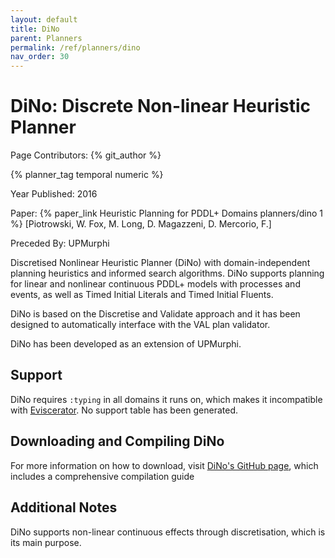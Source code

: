```yaml
---
layout: default
title: DiNo
parent: Planners
permalink: /ref/planners/dino
nav_order: 30
---
```

# DiNo: Discrete Non-linear Heuristic Planner

Page Contributors: {% git_author %}

{% planner_tag temporal numeric %}

Year Published: 2016

Paper: {% paper_link Heuristic Planning for PDDL+ Domains planners/dino 1 %} [Piotrowski, W. Fox, M. Long, D. Magazzeni, D. Mercorio, F.]

Preceded By: UPMurphi

Discretised Nonlinear Heuristic Planner (DiNo) with domain-independent planning heuristics and informed search algorithms. DiNo supports planning for linear and nonlinear continuous PDDL+ models with processes and events, as well as Timed Initial Literals and Timed Initial Fluents.

DiNo is based on the Discretise and Validate approach and it has been designed to automatically interface with the VAL plan validator.

DiNo has been developed as an extension of UPMurphi.

## Support
DiNo requires `:typing` in all domains it runs on, which makes it incompatible with [Eviscerator](https://www.github.com/nergmada/eviscerator). No support table has been generated. 

## Downloading and Compiling DiNo
For more information on how to download, visit [DiNo's GitHub page](https://github.com/KCL-Planning/DiNo), which includes a comprehensive compilation guide

## Additional Notes
DiNo supports non-linear continuous effects through discretisation, which is its main purpose.